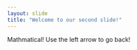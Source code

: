 ```yaml
---
layout: slide
title: "Welcome to our second slide!"
---
```

Mathmatical!
Use the left arrow to go back!
